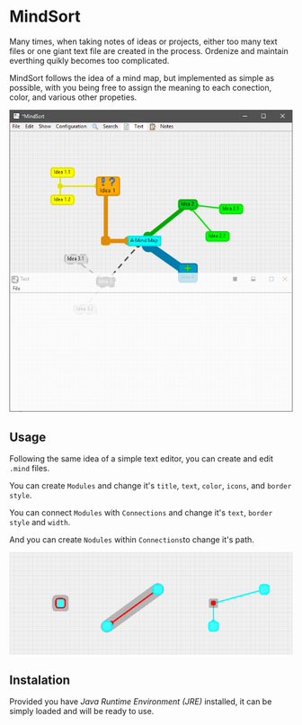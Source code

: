 # MindSort
Many times, when taking notes of ideas or projects, either too many text files or one giant text file are created in the process. Ordenize and maintain everthing quikly becomes too complicated.

MindSort follows the idea of a mind map, but implemented as simple as possible, with you being free to assign the meaning to each conection, color, and various other propeties.

![Interface](readme/MindSort.png)

## Usage
Following the same idea of a simple text editor, you can create and edit `.mind` files.

You can create `Modules` and change it's `title`, `text`, `color`, `icons`, and `border style`.

You can connect `Modules` with `Connections` and change it's `text`, `border style` and `width`.

And you can create `Nodules` within `Connections`to change it's path.

![Objects](readme/Objetos.png)

## Instalation
Provided you have *Java Runtime Environment (JRE)* installed, it can be simply loaded and will be ready to use.
